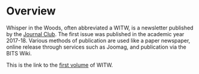 <!-- TITLE: Whispers In The Woods -->
<!-- SUBTITLE: Whispers in the Woods is a bi-semesterly newsletter published by Journal Club. -->

# Overview
Whisper in the Woods, often abbreviated a WITW, is a newsletter published by the [Journal Club](/orgs/journal-club). The first issue was published in the academic year 2017-18. Various methods of publication are used like a paper newspaper, online release through services such as Joomag, and publication via the BITS Wiki.  

This is the link to the [first volume](/news/vol-1) of WITW.
